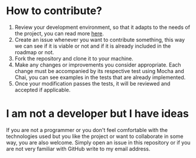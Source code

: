 # How to contribute?

1. Review your development environment, so that it adapts to the needs of the project, you can read more [here](https://github.com/jesusgn90/bar-commander-api/wiki/Developer-environment).
2. Create an issue whenever you want to contribute something, this way we can see if it is viable or not and if it is already included in the roadmap or not.
3. Fork the repository and clone it to your machine. 
4. Make any changes or improvements you consider appropriate. Each change must be accompanied by its respective test using Mocha and Chai, you can see examples in the tests that are already implemented.
5. Once your modification passes the tests, it will be reviewed and accepted if applicable.

# I am not a developer but I have ideas

If you are not a programmer or you don't feel comfortable with the technologies used but you like the project or want to collaborate in some way, you are also welcome. Simply open an issue in this repository or if you are not very familiar with GitHub write to my email address.
